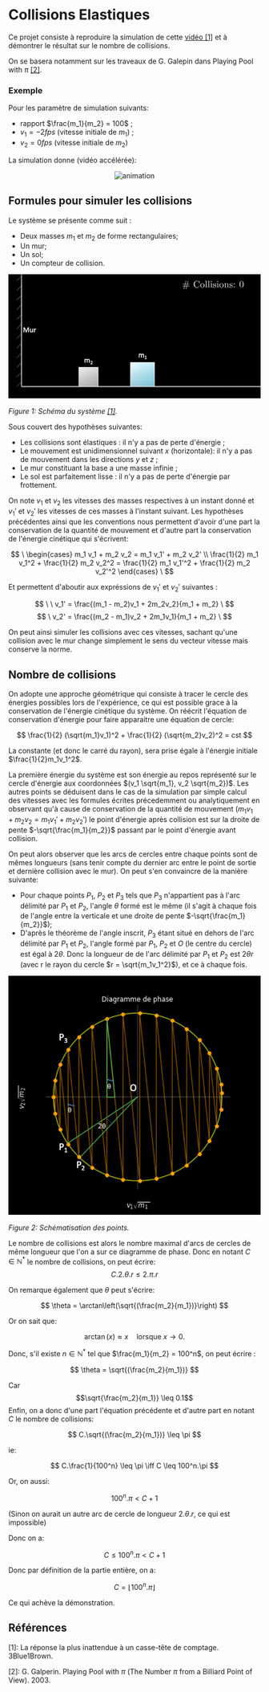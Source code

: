 # Collisions Elastiques

Ce projet consiste à reproduire la simulation de cette [vidéo [1]](https://youtu.be/HEfHFsfGXjs?si=t0XWsMkiTgWax-KG) et à démontrer le résultat sur le nombre de collisions.

On se basera notamment sur les traveaux de G. Galepin dans Playing Pool with $\pi$ [[2]](https://www.maths.tcd.ie/%7Elebed/Galperin.%20Playing%20pool%20with%20pi.pdf).
### Exemple
Pour les paramètre de simulation suivants:

- rapport $\frac{m_1}{m_2} = 100$ ;
- $v_1 = -2 fps$ (vitesse initiale de $m_1$) ;
- $v_2 = 0 fps$ (vitesse initiale de $m_2$)
  
La simulation donne (vidéo accélérée):

<p align="center">
  <img src="https://github.com/user-attachments/assets/05d496a0-6796-4423-a9fe-a3be5e7fd1d8" alt="animation" />
</p>

## Formules pour simuler les collisions

Le système se présente comme suit :

- Deux masses $m_1$ et $m_2$ de forme rectangulaires;
- Un mur;
- Un sol;
- Un compteur de collision.

<p align="center">
  <img src="images/sys.png" alt="points" />
</p>

*Figure 1: Schéma du système [[1]](https://youtu.be/HEfHFsfGXjs?si=t0XWsMkiTgWax-KG).*

Sous couvert des hypothèses suivantes:

- Les collisions sont élastiques : il n'y a pas de perte d'énergie ;
- Le mouvement est unidimensionnel suivant $x$ (horizontale): il n'y a pas de mouvement dans les directions $y$ et $z$ ;
- Le mur constituant la base a une masse infinie ;
- Le sol est parfaitement lisse : il n'y a pas de perte d'énergie par frottement.

On note $v_1$ et $v_2$ les vitesses des masses respectives à un instant donné et $v_1'$ et $v_2'$ les vitesses de ces masses à l'instant suivant. Les hypothèses précédentes ainsi que les conventions nous permettent d'avoir d'une part la conservation de la quantité de mouvement et d'autre part la conservation de l'énergie cinétique qui s'écrivent:

$$
\
\begin{cases}
m_1 v_1 + m_2 v_2 = m_1 v_1' + m_2 v_2' \\
\frac{1}{2} m_1 v_1^2 + \frac{1}{2} m_2 v_2^2 = \frac{1}{2} m_1 v_1'^2 + \frac{1}{2} m_2 v_2'^2
\end{cases}
\
$$

 Et permettent d'aboutir aux expréssions de $v_1'$ et $v_2'$ suivantes :

$$
\
\ v_1' = \frac{(m_1 - m_2)v_1 + 2m_2v_2}{m_1 + m_2} \
$$
$$
\ v_2' = \frac{(m_2 - m_1)v_2 + 2m_1v_1}{m_1 + m_2} \
$$

On peut ainsi simuler les collisions avec ces vitesses, sachant qu'une collision avec le mur change simplement le sens du vecteur vitesse mais conserve la norme.

## Nombre de collisions

On adopte une approche géométrique qui consiste à tracer le cercle des énergies possibles lors de l'expérience, ce qui est possible grace à la conservation de l'énergie cinétique du système. On réécrit l'équation de conservation d'énergie pour faire apparaitre une équation de cercle:

$$
\frac{1}{2} (\sqrt{m_1}v_1)^2 + \frac{1}{2} (\sqrt{m_2}v_2)^2 = cst
$$

La constante (et donc le carré du rayon), sera prise égale à l'énergie initiale $\frac{1}{2}m_1v_1^2$.

La première énergie du système est son énergie au repos représenté sur le cercle d'énergie aux coordonnées $(v_1 \sqrt{m_1}, v_2 \sqrt{m_2})$. Les autres points se déduisent dans le cas de la simulation par simple calcul des vitesses avec les formules écrites précedemment ou analytiquement en observant qu'à cause de conservation de la quantité de mouvement ($m_1 v_1 + m_2 v_2 = m_1 v_1' + m_2 v_2'$) le point d'énergie après collision est sur la droite de pente $-\sqrt{\frac{m_1}{m_2}}$ passant par le point d'énergie avant collision.

On peut alors observer que les arcs de cercles entre chaque points sont de mêmes longueurs (sans tenir compte du dernier arc entre le point de sortie et dernière collision avec le mur). On peut s'en convaincre de la manière suivante:

- Pour chaque points $P_1$, $P_2$ et $P_3$ tels que $P_3$ n'appartient pas à l'arc délimité par $P_1$ et $P_2$, l'angle $\theta$ formé est le même (il s'agit à chaque fois de l'angle entre la verticale et une droite de pente $-\sqrt{\frac{m_1}{m_2}}$);
- D'après le théorème de l'angle inscrit, $P_3$ étant situé en dehors de l'arc délimité par $P_1$ et $P_2$, l'angle formé par $P_1$, $P_2$ et $O$ (le centre du cercle) est égal à $2θ$. Donc la longueur de de l'arc délimité par $P_1$ et $P_2$ est $2θr$ (avec r le rayon du cercle $r = \sqrt{m_1v_1^2}$), et ce à chaque fois.

<p align="center">
  <img src="images/phase.png" alt="points" />
</p>

*Figure 2: Schématisation des points.*

Le nombre de collisions est alors le nombre maximal d'arcs de cercles de même longueur que l'on a sur ce diagramme de phase. Donc en notant $C \in \mathbb{N}^*$ le nombre de collisions, on peut écrire: $$C.2.\theta.r \leq 2.\pi.r$$

On remarque également que $\theta$ peut s'écrire:

$$
\theta = \arctan\left(\sqrt{(\frac{m_2}{m_1})}\right)
$$

Or on sait que:

$$
\arctan(x) \approx x \quad \text{lorsque } x \to 0.
$$

Donc, s'il existe $n \in \mathbb{N}^*$ tel que $\frac{m_1}{m_2} = 100^n$, on peut écrire :

$$
\theta = \sqrt{(\frac{m_2}{m_1})}
$$

Car $$\sqrt{\frac{m_2}{m_1}} \leq 0.1$$
Enfin, on a donc d'une part l'équation précédente et d'autre part en notant $C$ le nombre de collisions:

$$
C.\sqrt{(\frac{m_2}{m_1})} \leq \pi
$$

ie:

$$
C.\frac{1}{100^n} \leq \pi \iff C \leq 100^n.\pi
$$

Or, on aussi:

$$ 100^n.\pi < C + 1 $$ 

(Sinon on aurait un autre arc de cercle de longueur $2.\theta.r$, ce qui est impossible)

Donc on a:

$$ C \leq 100^n.\pi < C + 1 $$

Donc par définition de la partie entière, on a:

$$
C = \lfloor 100^n.\pi \rfloor
$$

Ce qui achève la démonstration.


## Références

[1]: La réponse la plus inattendue à un casse-tête de comptage. 3Blue1Brown.

[2]: G. Galperin. Playing Pool with $\pi$ (The Number $\pi$ from a Billiard Point of View). 2003.
